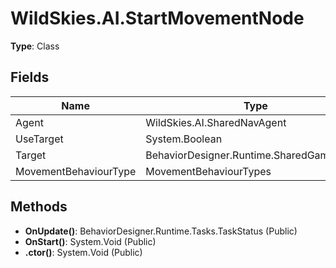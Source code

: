 ﻿# WildSkies.AI.StartMovementNode

**Type**: Class

## Fields

| Name | Type | Access |
|------|------|--------|
| Agent | WildSkies.AI.SharedNavAgent | Public |
| UseTarget | System.Boolean | Public |
| Target | BehaviorDesigner.Runtime.SharedGameObject | Public |
| MovementBehaviourType | MovementBehaviourTypes | Public |

## Methods

- **OnUpdate()**: BehaviorDesigner.Runtime.Tasks.TaskStatus (Public)
- **OnStart()**: System.Void (Public)
- **.ctor()**: System.Void (Public)


